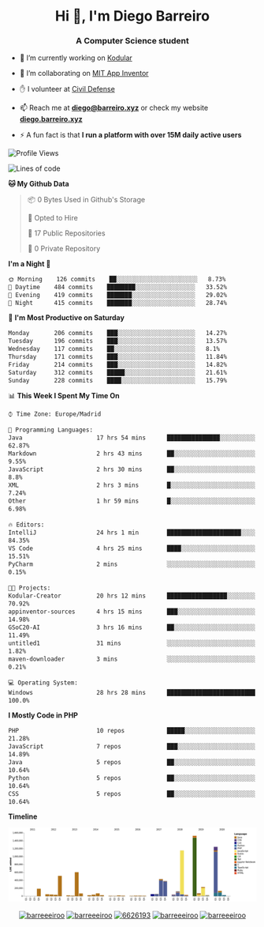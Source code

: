 <h1 align="center">Hi 👋, I'm Diego Barreiro</h1>
<h3 align="center">A Computer Science student</h3>

- 🔭 I’m currently working on [Kodular](https://www.kodular.io)

- 👯 I’m collaborating on [MIT App Inventor](https://github.com/mit-cml/appinventor-sources)

- ✋ I volunteer at [Civil Defense](https://proteccioncivil.sdc.gal)

- 📫 Reach me at **diego@barreiro.xyz** or check my website **[diego.barreiro.xyz](https://diego.barreiro.xyz)**

- ⚡ A fun fact is that **I run a platform with over 15M daily active users**

<!--START_SECTION:waka-->
![Profile Views](http://img.shields.io/badge/Profile%20Views-60-blue)

![Lines of code](https://img.shields.io/badge/From%20Hello%20World%20I%27ve%20Written-21.6%20million%20lines%20of%20code-blue)

**🐱 My Github Data** 

> 📦 0 Bytes Used in Github's Storage 
 > 
> 💼 Opted to Hire
 > 
> 📜 17 Public Repositories
 > 
> 🔑 0 Private Repository 
 > 
**I'm a Night 🦉** 

```text
🌞 Morning    126 commits    ██░░░░░░░░░░░░░░░░░░░░░░░   8.73% 
🌆 Daytime    484 commits    ████████░░░░░░░░░░░░░░░░░   33.52% 
🌃 Evening    419 commits    ███████░░░░░░░░░░░░░░░░░░   29.02% 
🌙 Night      415 commits    ███████░░░░░░░░░░░░░░░░░░   28.74%

```
📅 **I'm Most Productive on Saturday** 

```text
Monday       206 commits    ███░░░░░░░░░░░░░░░░░░░░░░   14.27% 
Tuesday      196 commits    ███░░░░░░░░░░░░░░░░░░░░░░   13.57% 
Wednesday    117 commits    ██░░░░░░░░░░░░░░░░░░░░░░░   8.1% 
Thursday     171 commits    ███░░░░░░░░░░░░░░░░░░░░░░   11.84% 
Friday       214 commits    ███░░░░░░░░░░░░░░░░░░░░░░   14.82% 
Saturday     312 commits    █████░░░░░░░░░░░░░░░░░░░░   21.61% 
Sunday       228 commits    ████░░░░░░░░░░░░░░░░░░░░░   15.79%

```


📊 **This Week I Spent My Time On** 

```text
⌚︎ Time Zone: Europe/Madrid

💬 Programming Languages: 
Java                     17 hrs 54 mins      ███████████████░░░░░░░░░░   62.87% 
Markdown                 2 hrs 43 mins       ██░░░░░░░░░░░░░░░░░░░░░░░   9.55% 
JavaScript               2 hrs 30 mins       ██░░░░░░░░░░░░░░░░░░░░░░░   8.8% 
XML                      2 hrs 3 mins        █░░░░░░░░░░░░░░░░░░░░░░░░   7.24% 
Other                    1 hr 59 mins        █░░░░░░░░░░░░░░░░░░░░░░░░   6.98%

🔥 Editors: 
IntelliJ                 24 hrs 1 min        █████████████████████░░░░   84.35% 
VS Code                  4 hrs 25 mins       ████░░░░░░░░░░░░░░░░░░░░░   15.51% 
PyCharm                  2 mins              ░░░░░░░░░░░░░░░░░░░░░░░░░   0.15%

🐱‍💻 Projects: 
Kodular-Creator          20 hrs 12 mins      █████████████████░░░░░░░░   70.92% 
appinventor-sources      4 hrs 15 mins       ███░░░░░░░░░░░░░░░░░░░░░░   14.98% 
GSoC20-AI                3 hrs 16 mins       ██░░░░░░░░░░░░░░░░░░░░░░░   11.49% 
untitled1                31 mins             ░░░░░░░░░░░░░░░░░░░░░░░░░   1.82% 
maven-downloader         3 mins              ░░░░░░░░░░░░░░░░░░░░░░░░░   0.21%

💻 Operating System: 
Windows                  28 hrs 28 mins      █████████████████████████   100.0%

```

**I Mostly Code in PHP** 

```text
PHP                      10 repos            █████░░░░░░░░░░░░░░░░░░░░   21.28% 
JavaScript               7 repos             ███░░░░░░░░░░░░░░░░░░░░░░   14.89% 
Java                     5 repos             ██░░░░░░░░░░░░░░░░░░░░░░░   10.64% 
Python                   5 repos             ██░░░░░░░░░░░░░░░░░░░░░░░   10.64% 
CSS                      5 repos             ██░░░░░░░░░░░░░░░░░░░░░░░   10.64%

```


**Timeline**

![Chart not found](https://github.com/barreeeiroo/barreeeiroo/blob/master/charts/bar_graph.png) 


<!--END_SECTION:waka-->

<p align="center">
<a href="https://twitter.com/barreeeiroo" target="blank"><img align="center" src="https://cdn.jsdelivr.net/npm/simple-icons@3.0.1/icons/twitter.svg" alt="barreeeiroo" height="20" width="20" /></a>
<a href="https://linkedin.com/in/barreeeiroo" target="blank"><img align="center" src="https://cdn.jsdelivr.net/npm/simple-icons@3.0.1/icons/linkedin.svg" alt="barreeeiroo" height="20" width="20" /></a>
<a href="https://stackoverflow.com/users/6626193" target="blank"><img align="center" src="https://cdn.jsdelivr.net/npm/simple-icons@3.0.1/icons/stackoverflow.svg" alt="6626193" height="20" width="20" /></a>
<a href="https://fb.com/barreeeiroo" target="blank"><img align="center" src="https://cdn.jsdelivr.net/npm/simple-icons@3.0.1/icons/facebook.svg" alt="barreeeiroo" height="20" width="20" /></a>
<a href="https://instagram.com/barreeeiroo" target="blank"><img align="center" src="https://cdn.jsdelivr.net/npm/simple-icons@3.0.1/icons/instagram.svg" alt="barreeeiroo" height="20" width="20" /></a>
</p>

